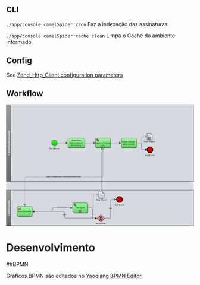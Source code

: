 
## CLI

`./app/console camelSpider:cron` Faz a indexação das assinaturas

`./app/console camelSpider:cache:clean` Limpa o Cache do ambiente
informado

## Config

See [Zend_Http_Client configuration parameters](http://framework.zend.com/manual/en/zend.http.client.html)

## Workflow

![bpmn](https://github.com/gpupo/CamelSpiderBundle/raw/master/Resources/doc/bpmn/robo.png)



# Desenvolvimento

##BPMN

Gráficos BPMN são editados no [Yaoqiang BPMN Editor](http://sourceforge.net/projects/bpmn/files/Graph%20Editor/)
